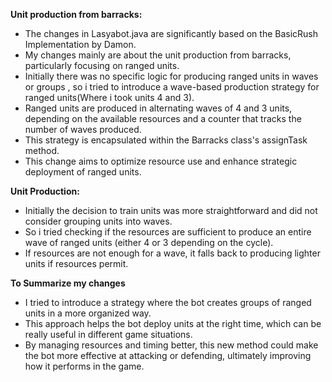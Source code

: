 **Unit production from barracks:**

-	The changes in Lasyabot.java are significantly based on the BasicRush Implementation by Damon.
-	My changes mainly are about the unit production from barracks, particularly focusing on ranged units.
- Initially there was no specific logic for producing ranged units in waves or groups , so i tried to introduce a wave-based production strategy for ranged units(Where i took units 4 and 3).
- Ranged units are produced in alternating waves of 4 and 3 units, depending on the available resources and a counter that tracks the number of waves produced.
- This strategy is encapsulated within the Barracks class's assignTask method.
- This change aims to optimize resource use and enhance strategic deployment of ranged units.

**Unit Production:**
- Initially the decision to train units was more straightforward and did not consider grouping units into waves.
- So i tried checking if the resources are sufficient to produce an entire wave of ranged units (either 4 or 3 depending on the cycle).
- If resources are not enough for a wave, it falls back to producing lighter units if resources permit.

**To Summarize my changes**
- I tried to introduce a strategy where the bot creates groups of ranged units in a more organized way.
- This approach helps the bot deploy units at the right time, which can be really useful in different game situations.
- By managing resources and timing better, this new method could make the bot more effective at attacking or defending, ultimately improving how it performs in the game.
